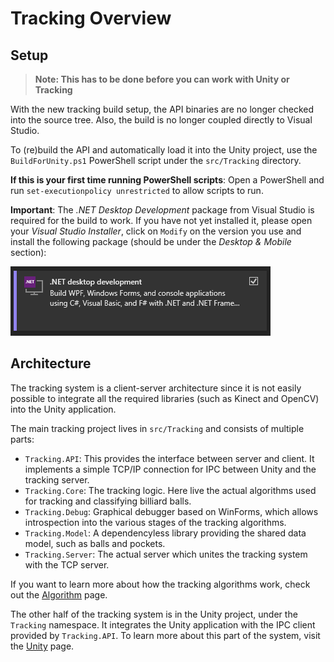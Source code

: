 # Tracking Overview

## Setup

> **Note: This has to be done before you can work with Unity or Tracking**

With the new tracking build setup, the API binaries are no longer checked into the source tree. Also, the build is no longer coupled directly to Visual Studio.

To (re)build the API and automatically load it into the Unity project, use the `BuildForUnity.ps1` PowerShell script under the `src/Tracking` directory.

**If this is your first time running PowerShell scripts**: Open a PowerShell and run `set-executionpolicy unrestricted` to allow scripts to run.

**Important**: The _.NET Desktop Development_ package from Visual Studio is required for the build to work. If you have not yet installed it, please open your _Visual Studio Installer_, click on `Modify` on the version you use and install the following package (should be under the _Desktop & Mobile_ section):

![.NET package](../resources/images/dotnet.png)

## Architecture

The tracking system is a client-server architecture since it is not easily possible to integrate all the required libraries (such as Kinect and OpenCV) into the Unity application.

The main tracking project lives in `src/Tracking` and consists of multiple parts:

- `Tracking.API`: This provides the interface between server and client. It implements a simple TCP/IP connection for IPC between Unity and the tracking server.
- `Tracking.Core`: The tracking logic. Here live the actual algorithms used for tracking and classifying billiard balls.
- `Tracking.Debug`: Graphical debugger based on WinForms, which allows introspection into the various stages of the tracking algorithms.
- `Tracking.Model`: A dependencyless library providing the shared data model, such as balls and pockets.
- `Tracking.Server`: The actual server which unites the tracking system with the TCP server.

If you want to learn more about how the tracking algorithms work, check out the [Algorithm](algorithm.md) page.

The other half of the tracking system is in the Unity project, under the `Tracking` namespace. It integrates the Unity application with the IPC client provided by `Tracking.API`. To learn more about this part of the system, visit the [Unity](unity.md) page.